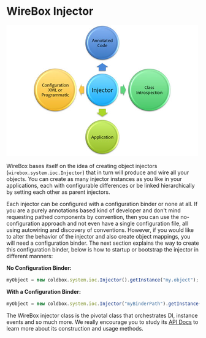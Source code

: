 # WireBox Injector

![](../../.gitbook/assets/injector_diuniverse.jpg)

WireBox bases itself on the idea of creating object injectors \(`wirebox.system.ioc.Injector`\) that in turn will produce and wire all your objects. You can create as many injector instances as you like in your applications, each with configurable differences or be linked hierarchically by setting each other as parent injectors.

Each injector can be configured with a configuration binder or none at all. If you are a purely annotations based kind of developer and don't mind requesting pathed components by convention, then you can use the no-configuration approach and not even have a single configuration file, all using autowiring and discovery of conventions. However, if you would like to alter the behavior of the injector and also create object mappings, you will need a configuration binder. The next section explains the way to create this configuration binder, below is how to startup or bootstrap the injector in different manners:

**No Configuration Binder:**

```javascript
myObject = new coldbox.system.ioc.Injector().getInstance("my.object");
```

**With a Configuration Binder:**

```javascript
myObject = new coldbox.system.ioc.Injector("myBinderPath").getInstance("CoolObject");
```

The WireBox injector class is the pivotal class that orchestrates DI, instance events and so much more. We really encourage you to study its [API Docs](http://www.coldbox.org/api) to learn more about its construction and usage methods.

